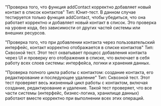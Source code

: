 "Проверка того, что функция addContact корректно добавляет новый контакт в список контактов"
Тип: Юнит-тест.
В данном случае тестируется только функция addContact, чтобы убедиться, что она работает корректно и добавляет новый контакт в список. Это проверка на уровне кода, без зависимости от других частей системы или внешних ресурсов.

"Проверка того, что при добавлении контакта через пользовательский интерфейс, контакт корректно отображается в списке контактов"
Тип: Сквозной тест.
Этот тест охватывает процесс добавления контакта через UI и проверку его отображения в списке, что включает в себя работу всех слоев системы: интерфейса, логики и хранения данных.

"Проверка полного цикла работы с контактом: создание контакта, его редактирование и последующее удаление"
Тип: Сквозной тест.
Этот тест проверяет весь жизненный цикл работы с контактом, включая создание, редактирование и удаление. Такой тест проверяет, что все части системы (интерфейс, бизнес-логика, хранилище данных) работают вместе корректно при выполнении всех этих операций.